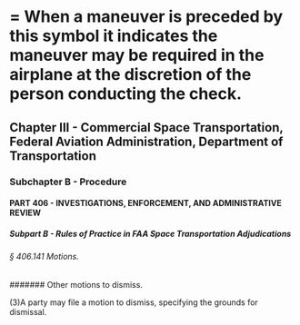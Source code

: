 
# = When a maneuver is preceded by this symbol it indicates the maneuver may be required in the airplane at the discretion of the person conducting the check.
## Chapter III - Commercial Space Transportation, Federal Aviation Administration, Department of Transportation
### Subchapter B - Procedure
#### PART 406 - INVESTIGATIONS, ENFORCEMENT, AND ADMINISTRATIVE REVIEW
##### Subpart B - Rules of Practice in FAA Space Transportation Adjudications
###### § 406.141 Motions.
####### Other motions to dismiss.

(3)A party may file a motion to dismiss, specifying the grounds for dismissal.
